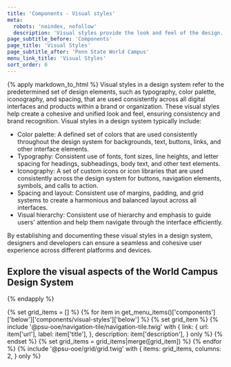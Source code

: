 ```yaml
---
title: 'Components - Visual styles'
meta:
  robots: 'noindex, nofollow'
  description: 'Visual styles provide the look and feel of the design. They may include color schemes, spacing presets, and other utilities.'
page_subtitle_before: 'Components'
page_title: 'Visual Styles'
page_subtitle_after: 'Penn State World Campus'
menu_link_title: 'Visual Styles'
sort_order: 0
---
```


{% apply markdown_to_html %}
  Visual styles in a design system refer to the predetermined set of design
  elements, such as typography, color palette, iconography, and spacing, that
  are used consistently across all digital interfaces and products within a
  brand or organization. These visual styles help create a cohesive and unified
  look and feel, ensuring consistency and brand recognition.
  Visual styles in a design system typically include:
  - Color palette: A defined set of colors that are used consistently
    throughout the design system for backgrounds, text, buttons, links, and
    other interface elements.
  - Typography: Consistent use of fonts, font sizes, line heights, and letter
    spacing for headings, subheadings, body text, and other text elements.
  - Iconography: A set of custom icons or icon libraries that are used
    consistently across the design system for buttons, navigation elements,
    symbols, and calls to action.
  - Spacing and layout: Consistent use of margins, padding, and grid systems
    to create a harmonious and balanced layout across all interfaces.
  - Visual hierarchy: Consistent use of hierarchy and emphasis to guide users'
    attention and help them navigate through the interface efficiently.

  By establishing and documenting these visual styles in a design system, 
  designers and developers can ensure a seamless and cohesive user experience
  across different platforms and devices.
  
  ## Explore the visual aspects of the World Campus Design System
{% endapply %}

{% set grid_items = [] %}
  {% for item in get_menu_items()['components']['below']['components/visual-styles']['below'] %}
    {% set grid_item %}
      {% include '@psu-ooe/navigation-tile/navigation-tile.twig' with {
        link: {
          url: item['url'],
          label: item['title'],
        },
        description: item['description'],
      } only %}
    {% endset %}
  {% set grid_items = grid_items|merge([grid_item]) %}
{% endfor %}
{% include '@psu-ooe/grid/grid.twig' with {
  items: grid_items,
  columns: 2,
} only %}